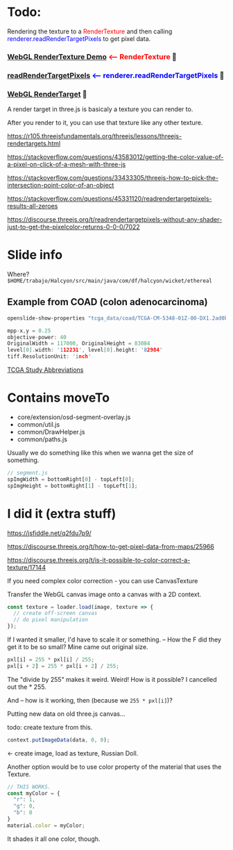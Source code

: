 # Todo:

Rendering the texture to a <span style="color:red"> RenderTexture</span> and then calling <span style="color:blue"> renderer.readRenderTargetPixels</span> to get pixel data.

### [WebGL RenderTexture Demo](https://threejs.org/examples/webgl_rtt.html) <span style="color:red">&lt;&mdash; RenderTexture</span> 🌾

### [readRenderTargetPixels](https://threejs.org/docs/#api/en/renderers/WebGLRenderer.readRenderTargetPixels) <span style="color:blue">&lt;&mdash; renderer.readRenderTargetPixels</span> 🎯

### [WebGL RenderTarget](https://threejs.org/docs/#api/en/renderers/WebGLRenderTarget) 🎯

A render target in three.js is basicaly a texture you can render to.

After you render to it, you can use that texture like any other texture.

<!--A render target is a buffer where the video card draws pixels for a scene that is being rendered in the background.

It is used in different effects, such as applying **postprocessing** to a rendered image before displaying it on the screen.-->

https://r105.threejsfundamentals.org/threejs/lessons/threejs-rendertargets.html

https://stackoverflow.com/questions/43583012/getting-the-color-value-of-a-pixel-on-click-of-a-mesh-with-three-js

https://stackoverflow.com/questions/33433305/threejs-how-to-pick-the-intersection-point-color-of-an-object

https://stackoverflow.com/questions/45331120/readrendertargetpixels-results-all-zeroes

https://discourse.threejs.org/t/readrendertargetpixels-without-any-shader-just-to-get-the-pixelcolor-returns-0-0-0/7022

# Slide info

Where? `$HOME/trabajo/Halcyon/src/main/java/com/df/halcyon/wicket/ethereal`

## Example from COAD (colon adenocarcinoma)

```sh
openslide-show-properties "tcga_data/coad/TCGA-CM-5348-01Z-00-DX1.2ad0b8f6-684a-41a7-b568-26e97675cce9.svs"
```

```c
mpp-x,y = 0.25
objective-power: 40
OriginalWidth = 117000, OriginalHeight = 83084
level[0].width: '112231', level[0].height: '82984'
tiff.ResolutionUnit: 'inch'
```

[TCGA Study Abbreviations](https://gdc.cancer.gov/resources-tcga-users/tcga-code-tables/tcga-study-abbreviations)


# Contains moveTo

* core/extension/osd-segment-overlay.js
* common/util.js
* common/DrawHelper.js
* common/paths.js

Usually we do something like this when we wanna get the size of something.

```js
// segment.js
spImgWidth = bottomRight[0] - topLeft[0];
spImgHeight = bottomRight[1] - topLeft[1];
```

# I did it (extra stuff)

https://jsfiddle.net/q2fdu7p9/

https://discourse.threejs.org/t/how-to-get-pixel-data-from-maps/25966

https://discourse.threejs.org/t/is-it-possible-to-color-correct-a-texture/17144

If you need complex color correction - you can use CanvasTexture

Transfer the WebGL canvas image onto a canvas with a 2D context.

```js
const texture = loader.load(image, texture => {
  // create off-screen canvas
  // do pixel manipulation
});
```

If I wanted it smaller, I'd have to scale it or something. &ndash; How the F did they get it to be so small?  Mine came out original size.

```js
pxl[i] = 255 * pxl[i] / 255;
pxl[i + 2] = 255 * pxl[i + 2] / 255;
```

The "divide by 255" makes it weird.  Weird!  How is it possible?  I cancelled out the * 255.

And &ndash; how is it working, then (because we `255 * pxl[i]`)?

Putting new data on old three.js canvas...

todo: create texture from this.

```js
context.putImageData(data, 0, 0);
```
<- create image, load as texture, Russian Doll.

Another option would be to use color property of the material that uses the Texture.

```js
// THIS WORKS.
const myColor = {
  "r": 1,
  "g": 0,
  "b": 0
}
material.color = myColor;
```

It shades it all one color, though.
